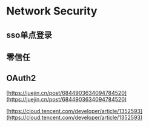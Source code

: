 # Network Security

## sso单点登录

## 零信任

## OAuth2

[https://juejin.cn/post/6844903634094784520](https://juejin.cn/post/6844903634094784520)

[https://cloud.tencent.com/developer/article/1352593](https://cloud.tencent.com/developer/article/1352593)